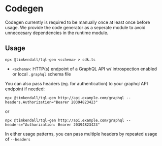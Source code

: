 # Codegen

Codegen currently is required to be manually once at least once before usage. We provide the code generator as a seperate module to avoid unneccesary dependencies in the runtime module.

## Usage

`npx @timkendall/tql-gen <schema> > sdk.ts`

- `<schema>`: HTTP(s) endpoint of a GraphQL API w/ introspection enabled or local `.graphql` schema file

You can also pass headers (eg. for authentication) to your graphql API endpoint if needed:

`npx @timkendall/tql-gen http://api.example.com/graphql --headers.Authorization="Bearer 20394823423"`

or

`npx @timkendall/tql-gen http://api.example.com/graphql --headers="Authorization: Bearer 20394823423"`

In either usage patterns, you can pass multiple headers by repeated usage of `--headers`

